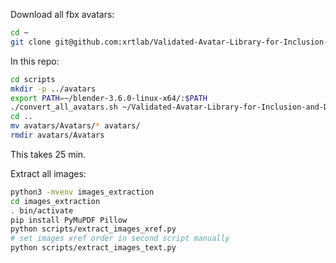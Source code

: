Download all fbx avatars:
```sh
cd ~
git clone git@github.com:xrtlab/Validated-Avatar-Library-for-Inclusion-and-Diversity---VALID.git
```

In this repo:

```sh
cd scripts
mkdir -p ../avatars
export PATH=~/blender-3.6.0-linux-x64/:$PATH
./convert_all_avatars.sh ~/Validated-Avatar-Library-for-Inclusion-and-Diversity---VALID ../avatars ./blender_fbx_to_glb.py
cd ..
mv avatars/Avatars/* avatars/
rmdir avatars/Avatars
```

This takes 25 min.

Extract all images:

```sh
python3 -mvenv images_extraction
cd images_extraction
. bin/activate
pip install PyMuPDF Pillow
python scripts/extract_images_xref.py
# set images xref order in second script manually
python scripts/extract_images_text.py
```

